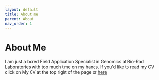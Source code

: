 ```yaml
---
layout: default
title: About me
parent: About
nav_order: 1
---
```


# About Me
I am just a bored Field Application Specialist in Genomics at Bio-Rad Laboratories with too much time on my hands. If you'd like to read my CV click on My CV at the top right of the page or [here](https://pauliusbaltrusis.github.io/markdown-cv/)
